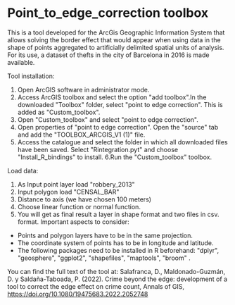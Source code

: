 # Point_to_edge_correction toolbox
This is a tool developed for the ArcGis Geographic Information System that allows solving the border effect that would appear when using data in the shape of points aggregated to artificially delimited spatial units of analysis. For its use, a dataset of thefts in the city of Barcelona in 2016 is made available. 

Tool installation:
1. Open ArcGIS software in administrator mode. 
2. Access ArcGIS toolbox and select the option "add toolbox".In the downloaded "Toolbox" folder, select "point to edge correction". This is added as "Custom_toolbox". 
3. Open "Custom_toolbox" and select "point to edge correction".
4. Open properties of "point to edge correction". Open the "source" tab and add the "TOOLBOX_ARCGIS_V1 (1)" file. 
5. Access the catalogue and select the folder in which all downloaded files have been saved. Select "Rintegration.pyt" and choose "Install_R_bindings" to install. 
6.Run the "Custom_toolbox" toolbox.

Load data:
1. As Input point layer load "robbery_2013"
2. Input polygon load "CENSAL_BAR"
3. Distance to axis (we have chosen 100 meters)
4. Choose linear function or normal function.
5. You will get as final result a layer in shape format and two files in csv. format. 
Important aspects to consider:
- Points and polygon layers have to be in the same projection.
- The coordinate system of points has to be in longitude and latitude. 
- The following packages need to be installed in R beforehand: "dplyr", "geosphere", "ggplot2",  "shapefiles", "maptools", "broom" .

You can find the full text of the tool at:
Salafranca, D., Maldonado-Guzmán, D. y Saldaña-Taboada, P. (2022). Crime beyond the edge: development of a tool to correct the edge effect on crime count, Annals of GIS, https://doi.org/10.1080/19475683.2022.2052748 
